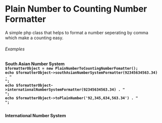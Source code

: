 # Plain Number to Counting Number Formatter

A simple php class that helps to format a number seperating by comma which make a counting easy.

<h6>Examples</h6>
<strong>South Asian Number System<strong>
  <code>
$formatterObject = new PlainNumberToCountingNumberFomatter();
echo $formatterObject->southAsianNumberSystemFormatter(92345634563.34) . "<br>";
echo $formatterObject->internationalNumberSystemFormatter(92345634563.34) . "<br>";
echo $formatterObject->toPlainNumber('92,345,634,563.34') . "<br>";  
  </code>
  
<strong>International Number System<strong>

